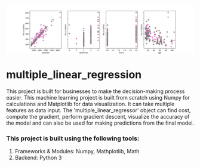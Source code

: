<img align="middle" width="750" alt="demo two" src="https://github.com/SrimanPolusani/multiple_linear_regression/blob/master/mlg_zs.png?raw=true">
<h1>multiple_linear_regression</h1>
<p>This project is built for businesses to make the decision-making process easier. This machine learning project is built from scratch using Numpy for calculations and Matplotlib for data visualization. It can take multiple features as data input. The 'multiple_linear_regressor' object can find cost, compute the gradient, perform gradient descent, visualize the accuracy of the model and can also be used for making predictions from the final model.</p>
<h3>This project is built using the following tools:</h3>
<ol>
  <li>Frameworks & Modules: Numpy, Mathplotlib, Math</li>
  <li>Backend: Python 3</li>
</ol>

